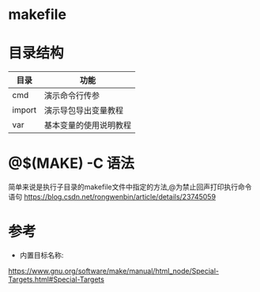 # makefile

# 目录结构

|目录|功能|
| --- |---|
|cmd|演示命令行传参|
|import|演示导包导出变量教程|
|var|基本变量的使用说明教程|


# @$(MAKE) -C 语法

简单来说是执行子目录的makefile文件中指定的方法,@为禁止回声打印执行命令语句
https://blog.csdn.net/rongwenbin/article/details/23745059

# 参考
- 内置目标名称:

https://www.gnu.org/software/make/manual/html_node/Special-Targets.html#Special-Targets